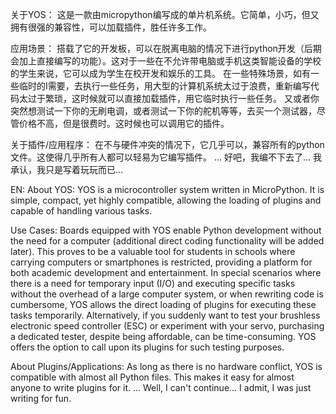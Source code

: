 关于YOS：
这是一款由micropython编写成的单片机系统。它简单，小巧，但又拥有很强的兼容性，可以加载插件，胜任许多工作。

应用场景：
搭载了它的开发板，可以在脱离电脑的情况下进行python开发（后期会加上直接编写的功能）。这对于一些在不允许带电脑或手机这类智能设备的学校的学生来说，它可以成为学生在校开发和娱乐的工具。
在一些特殊场景，如有一些临时的I需要，去执行一些任务，用大型的计算机系统太过于浪费，重新编写代码太过于繁琐，这时候就可以直接加载插件，用它临时执行一些任务。
又或者你突然想测试一下你的无刷电调，或者测试一下你的舵机等等，去买一个测试器，尽管价格不高，但是很费时。这时候也可以调用它的插件。

关于插件/应用程序：
在不与硬件冲突的情况下，它几乎可以，兼容所有的python文件。这使得几乎所有人都可以轻易为它编写插件。
...
好吧，我编不下去了...  我承认，我只是写着玩玩而已...

EN:
About YOS:
YOS is a microcontroller system written in MicroPython. It is simple, compact, yet highly compatible, allowing the loading of plugins and capable of handling various tasks.

Use Cases:
Boards equipped with YOS enable Python development without the need for a computer (additional direct coding functionality will be added later). This proves to be a valuable tool for students in schools where carrying computers or smartphones is restricted, providing a platform for both academic development and entertainment.
In special scenarios where there is a need for temporary input (I/O) and executing specific tasks without the overhead of a large computer system, or when rewriting code is cumbersome, YOS allows the direct loading of plugins for executing these tasks temporarily.
Alternatively, if you suddenly want to test your brushless electronic speed controller (ESC) or experiment with your servo, purchasing a dedicated tester, despite being affordable, can be time-consuming. YOS offers the option to call upon its plugins for such testing purposes.

About Plugins/Applications:
As long as there is no hardware conflict, YOS is compatible with almost all Python files. This makes it easy for almost anyone to write plugins for it.
...
Well, I can't continue... I admit, I was just writing for fun.
